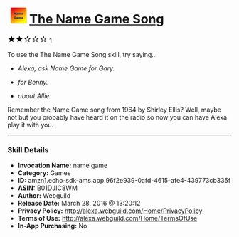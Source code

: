 # &nbsp;<img src="skill_icon" alt="The Name Game Song icon" width="36"> [The Name Game Song](http://alexa.amazon.com/#skills/amzn1.echo-sdk-ams.app.96f2e939-0afd-4615-afe4-439773cb335f)
![2 stars](../../images/ic_star_black_18dp_1x.png)![2 stars](../../images/ic_star_black_18dp_1x.png)![2 stars](../../images/ic_star_border_black_18dp_1x.png)![2 stars](../../images/ic_star_border_black_18dp_1x.png)![2 stars](../../images/ic_star_border_black_18dp_1x.png) 1

To use the The Name Game Song skill, try saying...

* *Alexa, ask Name Game for Gary.*

* *for Benny.*

* *about Allie.*

Remember the Name Game song from 1964 by Shirley Ellis? Well, maybe not but you probably have heard it on the radio so now you can have Alexa play it with you.

***

### Skill Details

* **Invocation Name:** name game
* **Category:** Games
* **ID:** amzn1.echo-sdk-ams.app.96f2e939-0afd-4615-afe4-439773cb335f
* **ASIN:** B01DJIC8WM
* **Author:** Webguild
* **Release Date:** March 28, 2016 @ 13:20:12
* **Privacy Policy:** http://alexa.webguild.com/Home/PrivacyPolicy
* **Terms of Use:** http://alexa.webguild.com/Home/TermsOfUse
* **In-App Purchasing:** No
